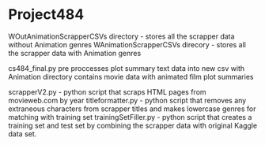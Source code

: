 # Project484

WOutAnimationScrapperCSVs directory - stores all the scrapper data without Animation genres
WAnimationScrapperCSVs direcory - stores all the scrapper data with Animation genres

cs484_final.py pre proccesses plot summary text data into new csv with Animation directory contains movie data with animated film plot summaries

scrapperV2.py - python script that scraps HTML pages from movieweb.com by year
titleformatter.py - python script that removes any extraneous characters from scrapper titles and makes lowercase genres for matching with training set
trainingSetFiller.py - python script that creates a training set and test set by combining the scrapper data with original Kaggle data set.
